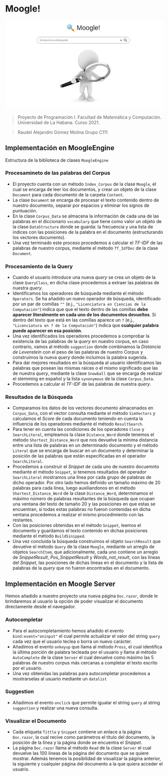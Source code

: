 # Moogle!

![](moogle.png)

> Proyecto de Programación I. Facultad de Matemática y Computación. Universidad de La Habana. Curso 2021.

>Raudel Alejandro Gómez Molina Grupo C111

## Implementación en MoogleEngine

Estructura de la biblioteca de clases `MoogleEngine`

### Procesamineto de las palabras del Corpus

- El proyecto cuenta con un método `Index_Corpus` de la clase `Moogle`, el cual se encarga de leer los documentos, y crear un objeto de la clase `Document` para cada documento de la carpeta `Content`.
- La clase `Document` se encarga de procesar el texto contenido dentro de nuestro documento, separar por espacios y eliminar los signos de puntuación.
- En la clase `Corpus_Data` se almacena la información de cada una de las palabras en el diccionario `vocabulary` que tiene como valor un objeto de la clase `DataStructure` donde se guarda: la frecuencia y una lista de indices con las posiciones de la palabra en el documento (estructurando los vectores documento).
- Una vez terminado este proceso procedemos a calcular el *TF-IDF* de las palabras de nuestro corpus, mediante el método `Tf_IdfDoc` de la clase `Document`.

### Procesamiento de la Query 

- Cuando el usuario introduce una nueva *query* se crea un objeto de la clase `QueryClass`, en dicha clase procedemos a extraer las palabras de nuestra *query*.
- Identificamos  los operadores de búsqueda mediante el método `Operators`. Se ha añadido un nuevo operador de búsqueda, identificado por un par de comillas `""` (e.j., `"Licenciatura en Ciencias de la Computación"`) indica que que el texto dentro de las comillas **debe aparecer literalmente en cada uno de los documentos devueltos**. Si dentro del texto que está en las comillas aparece un `?` (e.j., `"Licenciatura en ? de la Computación"`) indica que **cualquier palabra puede aparecer en esa posición**.
- Una vez identificados los operadores procedemos a comprobar la existencia de las palabras de la *query* en nuestro corpus, en caso contrario, vamos al método `suggestion` donde combinamos la *Distancia de Levenstein* con el peso de las palabras de nuestro Corpus y construimos la nueva *query* donde incluimos la palabra sugerida.
- Para dar mejores resultados en la búsqueda al usuario identificamos las palabras que posean las mismas raíces o el mismo significado que las de nuestra *query*, mediante la clase `Snowball` que se encarga de realizar el stemming en español y la lista `synonymous` de la clase `Corpus_Data`.
- Procedemos a calcular el *TF-IDF* de las palabras de nuestra *query*.

### Resultados de la Búsqueda

- Comparamos los datos de los vectores documento almacenados en `Corpus_Data`, con el vector consulta mediante el método `SimVectors` y calculamos el *Score* de cada documento teniendo en cuenta la influencia de los operadores mediante el método `ResultSearch`.
- Para tener en cuenta las condiciones de los operadores `Close` y `SearchLiteral`, empleamos la clase `Distance_Word` donde tenemos el método `Shortest_Distance_Word` que nos devuelve la mínima distancia entre una lista de palabras en un determinado documento y el método `Literal` que se encarga de buscar en un documento y determinar la posición de las palabras que están especificadas en el operador `SearchLiteral`.
- Procedemos a construir el *Snippet* de cada uno de nuestro docuemnto mediante el método `Snippet`, si tenemos resultados del operador `SearchLiteral` mostramos una línea por cada grupo de palabras de dicho operador. Por otro lado hemos definido un tamaño máximo de 20 palabras para cada línea, luego auxiliandonos en el método `Shortest_Distance_Word` de la clase `Distance_Word`, determinamos el máximo número de palabras resultantes de la búsqueda que ocupan una ventana del texto de tamaño 20 y las posiciones en que estas se encuentran, si todas estas palabras no fueron contenidas en dicha ventana procedemos a realizar el mismo procedimiento con las restantes.
- Con las posiciones obtenidas en el método `Snippet`, leemos el documento y guardamos el texto contenido en dichas posiciones mediante el método `BuildSinipped`.
-  Una vez concluida la búsqueda construimos el objeto `SearchResult` que devuelve el método `Query` de la clase `Moogle`, mediante un arreglo de objetos `SearchItem`, que adicionalmente, cada uno contiene un arreglo de *SnippetResult*, *Pos_SnippetResult* y *Words_not_result*, con las líneas del *Snippet*, las posiciones de dichas lineas en el documento y la lista de palabras de la *query* que no fueron encontradas en el documento.

## Implementación en Moogle Server 

Hemos añadido a nuestro proyecto una nueva página `Doc.razor`, donde le brindaremos al usuario la opción de poder visualizar el documento directamente desde el navegador.

### Autocompletar

- Para el autocompletamiento hemos añadido el evento `bind:event="oninput"` el cual permite actualizar el valor del string `query` cada vez que el usuario teclea o borra un nuevo carácter.
- Añadimos el evento `onkeyup` que llama al método `Press`, el cual identifica la última porción de palabra tecleada por el usuario y llama al método `AutoComplete` de la clase `Server` el cual devuelve como máximo las 5 palabras de nuestro corpus más cercanas a completar el texto escrito por el usuario.
- Una vez obtenidas las palabras para autocompletar procedemos a mostrarselas al usuario mediante un `datalist`

### Suggestion

- Añadimos el evento `onclick` que permite igualar el string `query` al string `suggestion` y realizar una nueva consulta.

### Visualizar el Documento

- Cada etiqueta `Tittle` y `Snippet` contiene un enlace a la página `Doc.razor`, la cual recive como parámetros el título del documento, la posición de la línea y la página donde se encuentra el *Snippet*.
- La página `Doc.razor` llama al método `Read` de la clase `Server` el cual devuelve las 100 líneas de la página del documento que se quiere mostrar. Además tenemos la posibilidad de visualizar la página anterior, la siguiente y cualquier página del documento a la que quiera acceder el usuario.
